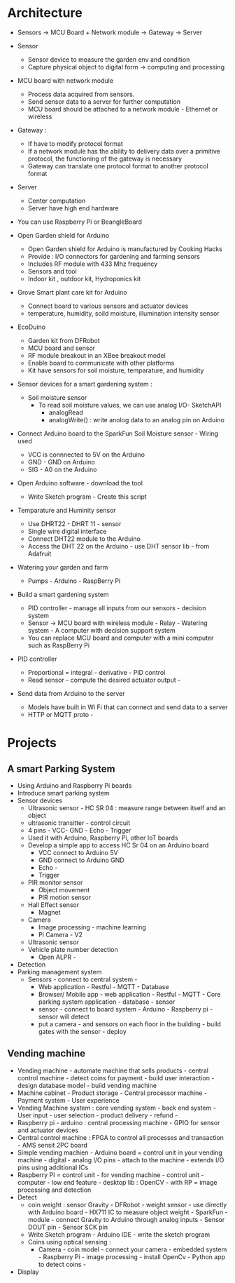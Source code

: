 # Architecture 
+ Sensors -> MCU Board + Network module -> Gateway -> Server 
+ Sensor 
    + Sensor device to measure the garden env and condition 
    + Capture physical object to digital form -> computing and processing 
+ MCU board with network module 
    + Process data acquired from sensors.
    + Send sensor data to a server for further computation
    + MCU board should be attached to a network module - Ethernet or wireless 
+ Gateway : 
    + If have to modify protocol format 
    + If a network module has the ability to delivery data over a primitive protocol, the functioning of the gateway is necessary 
    + Gateway can translate one protocol format to another protocol format 
+ Server 
    + Center computation 
    + Server have high end hardware 

+ You can use Raspberry Pi or BeangleBoard 

+ Open Garden shield for Arduino 
    + Open Garden shield for Arduino is manufactured by Cooking Hacks 
    + Provide : I/O connectors for gardening and farming sensors 
    + Includes RF module with 433 Mhz frequency 
    + Sensors and tool 
    + Indoor kit , outdoor kit, Hydroponics kit 
+ Grove Smart plant care kit for Arduino 
    + Connect board to various sensors and actuator devices 
    + temperature, humidity, soild moisture, illumination intensity sensor 
+ EcoDuino 
    + Garden kit from DFRobot 
    + MCU board and sensor 
    + RF module breakout in an XBee breakout model 
    + Enable board to communicate with other platforms 
    + Kit have sensors for soil moisture, temparature, and humidity
+ Sensor devices for a smart gardening system : 
    + Soil moisture sensor
        + To read soil moisture values, we can use analog I/O- SketchAPI 
            + analogRead 
            + analogWrite() : write anolog data to an analog pin on Arduino 
+ Connect Arduino board to the SparkFun Soil Moisture sensor - Wiring used 
    + VCC is connnected to 5V on the Arduino 
    + GND - GND on Arduino 
    + SIG - A0 on the Arduino 
+ Open Arduino software - download the tool 
    + Write Sketch program - Create this script 
+ Temparature and Huminity sensor 
    + Use DHRT22 - DHRT 11 - sensor 
    + Single wire digital interface 
    + Connect DHT22 module to the Arduino 
    + Access the DHT 22 on the Arduino - use DHT sensor lib - from Adafruit 
+ Watering your garden and farm    
    + Pumps - Arduino - RaspBerry Pi 
+ Build a smart gardening system 
    + PID controller - manage all inputs from our sensors - decision system 
    + Sensor -> MCU board with wireless module - Relay - Watering system - A computer with decision support system 
    + You can replace MCU board and computer with a mini computer such as RaspBerry Pi  
+ PID controller 
    + Proportional = integral - derivative - PID control
    + Read sensor - compute the desired actuator output - 
+ Send data from Arduino to the server 
    + Models have built in Wi Fi that can connect and send data to a server 
    + HTTP or MQTT proto - 

# Projects 
## A smart Parking System
+ Using Arduino and Raspberry Pi boards 
+ Introduce smart parking system 
+ Sensor devices 
    + Ultrasonic sensor - HC SR 04 : measure range between itself and an object 
    + ultrasonic transitter - control circuit 
    + 4 pins - VCC- GND - Echo - Trigger 
    + Used it with Arduino, Raspberry Pi, other IoT boards 
    + Develop a simple app to access HC Sr 04 on an Arduino board 
        + VCC connect to Arduino 5V 
        + GND connect to Arduino GND 
        + Echo - 
        + Trigger
    + PIR monitor sensor 
        + Object movement 
        + PIR motion sensor 
    + Hall Effect sensor 
        + Magnet 
    + Camera 
        + Image processing - machine learning 
        + Pi Camera - V2  
    + Ultrasonic sensor 
    + Vehicle plate number detection 
        + Open ALPR - 
+ Detection 
+ Parking management system 
    + Sensors - connect to central system - 
        + Web application - Restful - MQTT - Database 
        + Browser/ Mobile app - web application - Restful - MQTT - Core parking system application - database - sensor 
        + sensor - connect to board system - Arduino - Raspberry pi - sensor will detect 
        + put a camera - and sensors on each floor in the building - build gates with the sensor - deploy 



## Vending machine 
+ Vending machine - automate machine that sells products  - central control machine - detect coins for payment - build user interaction - design database model - build vending machine 
+ Machine cabinet - Product storage - Central processor machine - Payment system - User experience 
+ Vending Machine system : core vending system - back end system - User input - user selection - product delivery - refund - 
+ Raspberry pi - arduino : central processing machine - GPIO for sensor and actuator devices 
+ Central control machine : FPGA to control all processes and transaction - AMS sensit 2PC board 
+ Simple vending machien - Arduino board = control unit in your vending machine - digital - analog I/O pins - attach to the machine - extends I/O pins using additional ICs
+ Raspberry PI = control unit - for vending machine - control unit - computer - low end feature - desktop lib : OpenCV - with RP = image processing and detection 
+ Detect 
    + coin weight : sensor Gravity - DFRobot - weight sensor - use directly with Arduino board - HX711 IC to measure object weight - SparkFun - module - connect Gravity to Arduino through analog inputs - Sensor DOUT pin - Sensor SCK pin 
    + Write Sketch program - Arduino IDE - write the sketch program 
    + Coins using optical sensing : 
        + Camera - coin model - connect your camera - embedded system - Raspberry Pi - image processing - install OpenCv - Python app to detect coins - 
+ Display 